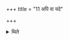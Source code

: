 +++
title = "11 अपि वा यदे"

+++

<details><summary>थिते</summary>

11. Or this discussion consists of whatever is done silently and mentally. 
</details>
